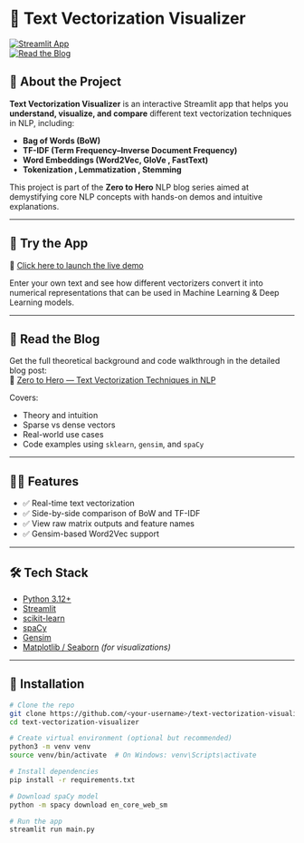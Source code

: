 # 🧠 Text Vectorization Visualizer

[![Streamlit App](https://img.shields.io/badge/🔗%20Live%20App-Streamlit-ff4b4b?logo=streamlit)](https://text-vectorization-visualizer.streamlit.app/)  
[![Read the Blog](https://img.shields.io/badge/📘%20Zero%20to%20Hero%20Guide-Hashnode-blue)](https://data-science-notes.hashnode.dev/zero-to-hero-text-vectorization)

## 📌 About the Project

**Text Vectorization Visualizer** is an interactive Streamlit app that helps you **understand, visualize, and compare** different text vectorization techniques in NLP, including:

- **Bag of Words (BoW)**
- **TF-IDF (Term Frequency–Inverse Document Frequency)**
- **Word Embeddings (Word2Vec, GloVe , FastText)**
- **Tokenization , Lemmatization , Stemming**

This project is part of the **Zero to Hero** NLP blog series aimed at demystifying core NLP concepts with hands-on demos and intuitive explanations.

---

## 🚀 Try the App

🔗 [Click here to launch the live demo](https://text-vectorization-visualizer.streamlit.app/)

Enter your own text and see how different vectorizers convert it into numerical representations that can be used in Machine Learning & Deep Learning models.

---

## 📖 Read the Blog

Get the full theoretical background and code walkthrough in the detailed blog post:  
📘 [Zero to Hero — Text Vectorization Techniques in NLP](https://data-science-notes.hashnode.dev/zero-to-hero-text-vectorization)

Covers:
- Theory and intuition
- Sparse vs dense vectors
- Real-world use cases
- Code examples using `sklearn`, `gensim`, and `spaCy`

---

## 🧑‍💻 Features

- ✅ Real-time text vectorization
- ✅ Side-by-side comparison of BoW and TF-IDF
- ✅ View raw matrix outputs and feature names
- ✅ Gensim-based Word2Vec support

---

## 🛠️ Tech Stack

- [Python 3.12+](https://www.python.org/)
- [Streamlit](https://streamlit.io/)
- [scikit-learn](https://scikit-learn.org/)
- [spaCy](https://spacy.io/)
- [Gensim](https://radimrehurek.com/gensim/)
- [Matplotlib / Seaborn](https://seaborn.pydata.org/) *(for visualizations)*

---

## 🧰 Installation

```bash
# Clone the repo
git clone https://github.com/<your-username>/text-vectorization-visualizer.git
cd text-vectorization-visualizer

# Create virtual environment (optional but recommended)
python3 -m venv venv
source venv/bin/activate  # On Windows: venv\Scripts\activate

# Install dependencies
pip install -r requirements.txt

# Download spaCy model
python -m spacy download en_core_web_sm

# Run the app
streamlit run main.py
